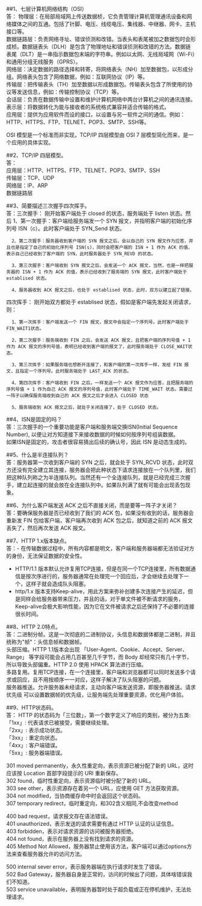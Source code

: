 ##1、七层计算机网络结构（OSI）  
答：
物理层：在局部局域网上传送数据桢，它负责管理计算机管理通讯设备和网络媒体之间的互通。包括了针脚、电压、线缆电压、集线器、中继器、网卡、主机接口等。  
数据链路层：负责网络寻址、错误侦测和改错。当表头和表尾被加之数据包时会形成桢。数据链表头（DLH）是包含了物理地址和错误侦测和改错的方法。数据链表尾（DLT）是一串指示数据包末端的字符串。例如以太网、无线局域网（Wi-Fi）和通用分组无线服务（GPRS）。  
网络层：决定数据的路径选择和转寄，将网络表头（NH）加至数据包，以形成分组。网络表头包含了网络数据，例如：互联网协议（IP）等。  
传输层：把传输表头（TH）加至数据以形成数据包。传输表头包含了所使用的协议等发送信息，例如：传输控制协议（TCP）等。  
会话层：负责在数据传输中设置和维护计算机网络中两台计算机之间的通讯连接。  
表示层：将数据转化为能与接收者的系统格式兼容并适合传输的格式。  
应用层：提供为应用软件而设的接口，以设置与另一软件之间的通信。例如：HTTP、HTTPS、FTP、TELNET、POP3、SMTP、SSH等。  

OSI 模型是一个标准而非实现，TCP/IP 四层模型由 OSI 7 层模型简化而来，是一个应用的具体实现。

##2、TCP/IP 四层模型。  
答：  
应用层：HTTP、HTTPS、FTP、TELNET、POP3、SMTP、SSH  
传输层：TCP、UDP  
网络层：IP、ARP  
数据链路层  



##3、简要描述三次握手四次挥手。  
答：三次握手：
  刚开始客户端处于 closed 的状态，服务端处于 listen 状态。然后
      1、第一次握手：客户端给服务端发一个 SYN 报文，并指明客户端的初始化序列号 ISN（c）。此时客户端处于 SYN_Send 状态。

      2、第二次握手：服务器收到客户端的 SYN 报文之后，会以自己的 SYN 报文作为应答，并且也是指定了自己的初始化序列号 ISN(s)，同时会把客户端的 ISN + 1 作为 ACK 的值，表示自己已经收到了客户端的 SYN，此时服务器处于 SYN_REVD 的状态。

      3、第三次握手：客户端收到 SYN 报文之后，会发送一个 ACK 报文，当然，也是一样把服务器的 ISN + 1 作为 ACK 的值，表示已经收到了服务端的 SYN 报文，此时客户端处于 establised 状态。

      4、服务器收到 ACK 报文之后，也处于 establised 状态，此时，双方以建立起了链接。
   四次挥手：
   刚开始双方都处于 establised 状态，假如是客户端先发起关闭请求，则：

      1、第一次挥手：客户端发送一个 FIN 报文，报文中会指定一个序列号。此时客户端处于FIN_WAIT1状态。

      2、第二次握手：服务端收到 FIN 之后，会发送 ACK 报文，且把客户端的序列号值 + 1 作为 ACK 报文的序列号值，表明已经收到客户端的报文了，此时服务端处于 CLOSE_WAIT状态。

      3、第三次挥手：如果服务端也想断开连接了，和客户端的第一次挥手一样，发给 FIN 报文，且指定一个序列号。此时服务端处于 LAST_ACK 的状态。

      4、第四次挥手：客户端收到 FIN 之后，一样发送一个 ACK 报文作为应答，且把服务端的序列号值 + 1 作为自己 ACK 报文的序列号值，此时客户端处于 TIME_WAIT 状态。需要过一阵子以确保服务端收到自己的 ACK 报文之后才会进入 CLOSED 状态

      5、服务端收到 ACK 报文之后，就处于关闭连接了，处于 CLOSED 状态。

##4、ISN是固定的吗？  
答：三次握手的一个重要功能是客户端和服务端交换ISN(Initial Sequence Number), 以便让对方知道接下来接收数据的时候如何按序列号组装数据。  
如果ISN是固定的，攻击者很容易猜出后续的确认号，因此 ISN 是动态生成的。

##5、什么是半连接队列？  
答：服务器第一次收到客户端的 SYN 之后，就会处于 SYN_RCVD 状态，此时双方还没有完全建立其连接，服务器会把此种状态下请求连接放在一个队列里，我们把这种队列称之为半连接队列。当然还有一个全连接队列，就是已经完成三次握手，建立起连接的就会放在全连接队列中。如果队列满了就有可能会出现丢包现象。


##6、为什么客户端发送 ACK 之后不直接关闭，而是要等一阵子才关闭？  
答：要确保服务器是否已经收到了我们的 ACK 包，如果没有收到的话，服务器会重新发 FIN 包给客户端，客户端再次收到 ACK 包之后，就知道之前的 ACK 报文丢失了，然后再次发送 ACK 报文。

##7、HTTP 1.x版本缺点。  
答：- 在传输数据过程中，所有内容都是明文，客户端和服务器端都无法验证对方的身份，无法保证数据的安全性。  
- HTTP/1.1 版本默认允许复用TCP连接，但是在同一个TCP连接里，所有数据通信是按次序进行的，服务器通常在处理完一个回应后，才会继续去处理下一个，这样子就会造成队头阻塞。  
- http/1.x 版本支持Keep-alive，用此方案来弥补创建多次连接产生的延迟，但是同样会给服务器带来压力，并且的话，对于单文件被不断请求的服务，Keep-alive会极大影响性能，因为它在文件被请求之后还保持了不必要的连接很长时间。

##8、HTTP 2.0特点。  
答：二进制分帧。这是一次彻底的二进制协议，头信息和数据体都是二进制，并且统称为"帧"：头信息帧和数据帧。  
头部压缩。HTTP 1.1版本会出现 「User-Agent、Cookie、Accept、Server、Range」 等字段可能会占用几百甚至几千字节，而 Body 却经常只有几十字节，所以导致头部偏重。HTTP 2.0 使用 HPACK 算法进行压缩。  
多路复用。复用TCP连接，在一个连接里，客户端和浏览器都可以同时发送多个请求或回应，且不用按顺序一一对应，这样子解决了队头阻塞的问题。  
服务器推送。允许服务器未经请求，主动向客户端发送资源，即服务器推送。请求优先级 可以设置数据帧的优先级，让服务端先处理重要资源，优化用户体验。

##9、HTTP状态码。  
答：
 HTTP 的状态码为「三位数」，第一个数字定义了响应的类别，被分为五类:  
「1xx」: 代表请求已被接受，需要继续处理。  
「2xx」: 表示成功状态。  
「3xx」: 重定向状态。  
「4xx」: 客户端错误。  
「5xx」: 服务器端错误。  

301 moved permanently，永久性重定向，表示资源已被分配了新的 URL，这时应该按 Location 首部字段提示的 URI 重新保存。  
302 found，临时性重定向，表示资源临时被分配了新的 URL。  
303 see other，表示资源存在着另一个 URL，应使用 GET 方法获取资源。  
304 not modified，当协商缓存命中时会返回这个状态码。  
307 temporary redirect，临时重定向，和302含义相同,不会改变method  

400 bad request，请求报文存在语法错误。  
401 unauthorized，表示发送的请求需要有通过 HTTP 认证的认证信息。  
403 forbidden，表示对请求资源的访问被服务器拒绝。  
404 not found，表示在服务器上没有找到请求的资源。  
405 Method Not Allowed，服务器禁止使用该方法，客户端可以通过options方法来查看服务器允许的访问方法。

500 internal sever error，表示服务器端在执行请求时发生了错误。  
502 Bad Gateway，服务器自身是正常的，访问的时候出了问题，具体啥错误我们不知道。  
503 service unavailable，表明服务器暂时处于超负载或正在停机维护，无法处理请求。  





